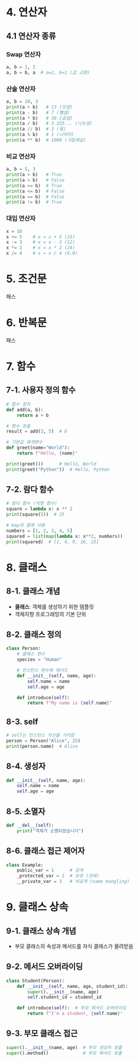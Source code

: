 # 4. 연산자

## 4.1 연산자 종류

### Swap 연산자

```python
a, b = 1, 2
a, b = b, a  # a=2, b=1 (값 교환)
```

### 산술 연산자

```python
a, b = 10, 3
print(a + b)   # 13 (덧셈)
print(a - b)   # 7 (뺄셈)
print(a * b)   # 30 (곱셈)
print(a / b)   # 3.333... (나눗셈)
print(a // b)  # 3 (몫)
print(a % b)   # 1 (나머지)
print(a ** b)  # 1000 (거듭제곱)
```

### 비교 연산자

```python
a, b = 5, 3
print(a > b)   # True
print(a < b)   # False
print(a >= b)  # True
print(a <= b)  # False
print(a == b)  # False
print(a != b)  # True
```

### 대입 연산자

```python
x = 10
x += 5    # x = x + 5 (15)
x -= 3    # x = x - 3 (12)
x *= 2    # x = x * 2 (24)
x /= 4    # x = x / 4 (6.0)
```

# 5. 조건문

패스

# 6. 반복문

패스

# 7. 함수

## 7-1. 사용자 정의 함수

```python
# 함수 정의
def add(a, b):
    return a + b

# 함수 호출
result = add(3, 5)  # 8

# 기본값 매개변수
def greet(name="World"):
    return f"Hello, {name}"

print(greet())      # Hello, World
print(greet("Python"))  # Hello, Python
```

## 7-2. 람다 함수

```python
# 람다 함수 (익명 함수)
square = lambda x: x ** 2
print(square(5))  # 25

# map과 함께 사용
numbers = [1, 2, 3, 4, 5]
squared = list(map(lambda x: x**2, numbers))
print(squared)  # [1, 4, 9, 16, 25]
```

# 8. 클래스

## 8-1. 클래스 개념

-   **클래스**: 객체를 생성하기 위한 템플릿
-   객체지향 프로그래밍의 기본 단위

## 8-2. 클래스 정의

```python
class Person:
    # 클래스 변수
    species = "Human"

    # 인스턴스 변수와 메서드
    def __init__(self, name, age):
        self.name = name
        self.age = age

    def introduce(self):
        return f"My name is {self.name}"
```

## 8-3. self

```python
# self는 인스턴스 자신을 가리킴
person = Person("Alice", 25)
print(person.name)  # Alice
```

## 8-4. 생성자

```python
def __init__(self, name, age):
    self.name = name
    self.age = age
```

## 8-5. 소멸자

```python
def __del__(self):
    print("객체가 소멸되었습니다")
```

## 8-6. 클래스 접근 제어자

```python
class Example:
    public_var = 1      # 공개
    _protected_var = 2  # 보호 (관례)
    __private_var = 3   # 비공개 (name mangling)
```

# 9. 클래스 상속

## 9-1. 클래스 상속 개념

-   부모 클래스의 속성과 메서드를 자식 클래스가 물려받음

## 9-2. 메서드 오버라이딩

```python
class Student(Person):
    def __init__(self, name, age, student_id):
        super().__init__(name, age)
        self.student_id = student_id

    def introduce(self):  # 부모 메서드 오버라이딩
        return f"I'm a student, {self.name}"
```

## 9-3. 부모 클래스 접근

```python
super().__init__(name, age)  # 부모 생성자 호출
super().method()             # 부모 메서드 호출
```

